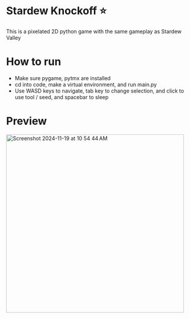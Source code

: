 # Stardew Knockoff ⭐️
This is a pixelated 2D python game with the same gameplay as Stardew Valley

# How to run
- Make sure pygame, pytmx are installed
- cd into code, make a virtual environment, and run main.py
- Use WASD keys to navigate, tab key to change selection, and click to use tool / seed, and spacebar to sleep

# Preview
<img width="480" alt="Screenshot 2024-11-19 at 10 54 44 AM" src="https://github.com/user-attachments/assets/b7e14111-3bb7-4e30-ae1e-7df1ff7f67e7">

